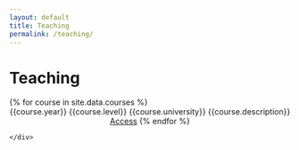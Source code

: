 ```yaml
---
layout: default
title: Teaching
permalink: /teaching/
---
```



<div class="row" id="blog-posts-container">
    <div class="col-lg-11 offset-md-1">
        <div class="card">
            <h1 class="card-title"> Teaching </h1>
            {% for course in site.data.courses %}
            <div class="row" style="text-align: center">
                <div class="col-lg-2" style="display: inline-block">
                    {{course.year}}
                </div>
                <div class="col-lg-3" style="display: inline-block">
                    {{course.level}}
                </div>
                <div class="col-lg-3" style="display: inline-block">
                    {{course.university}}
                </div>
                <div class="col-lg-3" style="display: inline-block">
                    {{course.description}}                 
                </div>
                <div class="col-lg-1" style="display: inline-block">
                    <a href='{{course.url}}' rel="noopener noreferrer" target=_blank class="btn btn-dark btn-lg">Access</a>                        
                </div>
                {% endfor %}
            </div>
        </div>
        
    </div>
</div>
